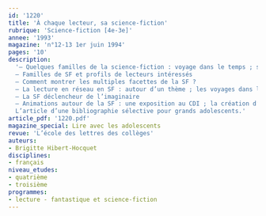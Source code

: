 ```yaml
---
id: '1220'
title: 'À chaque lecteur, sa science-fiction'
rubrique: 'Science-fiction [4e-3e]'
annee: '1993'
magazine: 'n°12-13 1er juin 1994'
pages: '10'
description: 
  '– Quelques familles de la science-fiction : voyage dans le temps ; science pure et dure ; antiutopies ou dysutopies ; fiction spéculative ; opéra de l’espace ; fantaisie héroïque ; uchronies (ce qui se serait passé si…)
  – Familles de SF et profils de lecteurs intéressés
  – Comment montrer les multiples facettes de la SF ?
  – La lecture en réseau en SF : autour d’un thème ; les voyages dans le temps ; des réseaux thématiques mêlant la SF à d’autres genres ; autour d’un auteur particulièrement prolifique ; autour d’un cycle
  – La SF déclencheur de l’imaginaire
  – Animations autour de la SF : une exposition au CDI ; la création d’un club de SF ; un concours de nouvelles et / ou un défi lecture
  L’article d’une bibliographie sélective pour grands adolescents.'
article_pdf: '1220.pdf'
magazine_special: Lire avec les adolescents
revue: 'L’école des lettres des collèges'
auteurs:
- Brigitte Hibert-Hocquet
disciplines:
- français
niveau_etudes:
- quatrième
- troisième
programmes:
- lecture - fantastique et science-fiction
---
```

